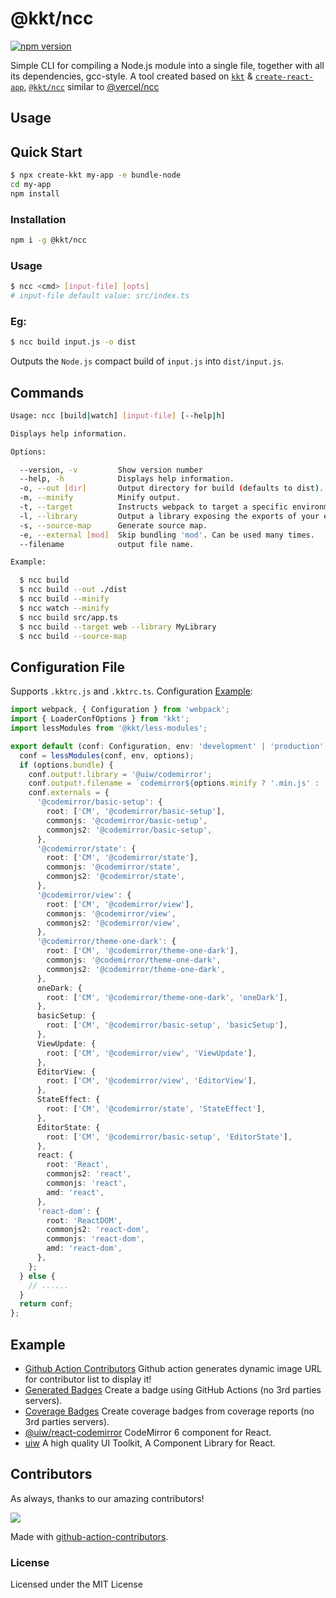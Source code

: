 @kkt/ncc
===

[![npm version](https://img.shields.io/npm/v/@kkt/ncc.svg)](https://www.npmjs.com/package/@kkt/ncc)

Simple CLI for compiling a Node.js module into a single file, together with all its dependencies, gcc-style. A tool created based on [`kkt`](https://github.com/kktjs/kkt) & [`create-react-app`](https://github.com/facebook/create-react-app), [`@kkt/ncc`](https://www.npmjs.com/package/@kkt/ncc) similar to [@vercel/ncc](https://www.npmjs.com/package/@vercel/ncc)

## Usage

## Quick Start

```bash
$ npx create-kkt my-app -e bundle-node
cd my-app
npm install
```

### Installation

```bash
npm i -g @kkt/ncc
```

### Usage

```bash
$ ncc <cmd> [input-file] [opts]
# input-file default value: src/index.ts
```

### Eg:

```bash
$ ncc build input.js -o dist
```

Outputs the `Node.js` compact build of `input.js` into `dist/input.js`.

## Commands

```bash
Usage: ncc [build|watch] [input-file] [--help|h]

Displays help information.

Options:

  --version, -v         Show version number
  --help, -h            Displays help information.
  -o, --out [dir]       Output directory for build (defaults to dist).
  -m, --minify          Minify output.
  -t, --target          Instructs webpack to target a specific environment (defaults to node14).
  -l, --library         Output a library exposing the exports of your entry point. The parameter "--target=web" works.
  -s, --source-map      Generate source map.
  -e, --external [mod]  Skip bundling 'mod'. Can be used many times.
  --filename            output file name.

Example:

  $ ncc build
  $ ncc build --out ./dist
  $ ncc build --minify
  $ ncc watch --minify
  $ ncc build src/app.ts
  $ ncc build --target web --library MyLibrary
  $ ncc build --source-map
```

## Configuration File

Supports `.kktrc.js` and `.kktrc.ts`. Configuration [Example](https://github.com/uiwjs/react-codemirror/blob/880754a18ace17f40571330985d85e7eca770351/.kktrc.ts#L11-L74):

```typescript
import webpack, { Configuration } from 'webpack';
import { LoaderConfOptions } from 'kkt';
import lessModules from '@kkt/less-modules';

export default (conf: Configuration, env: 'development' | 'production', options: LoaderConfOptions) => {
  conf = lessModules(conf, env, options);
  if (options.bundle) {
    conf.output!.library = '@uiw/codemirror';
    conf.output!.filename = `codemirror${options.minify ? '.min.js' : '.js'}`;
    conf.externals = {
      '@codemirror/basic-setup': {
        root: ['CM', '@codemirror/basic-setup'],
        commonjs: '@codemirror/basic-setup',
        commonjs2: '@codemirror/basic-setup',
      },
      '@codemirror/state': {
        root: ['CM', '@codemirror/state'],
        commonjs: '@codemirror/state',
        commonjs2: '@codemirror/state',
      },
      '@codemirror/view': {
        root: ['CM', '@codemirror/view'],
        commonjs: '@codemirror/view',
        commonjs2: '@codemirror/view',
      },
      '@codemirror/theme-one-dark': {
        root: ['CM', '@codemirror/theme-one-dark'],
        commonjs: '@codemirror/theme-one-dark',
        commonjs2: '@codemirror/theme-one-dark',
      },
      oneDark: {
        root: ['CM', '@codemirror/theme-one-dark', 'oneDark'],
      },
      basicSetup: {
        root: ['CM', '@codemirror/basic-setup', 'basicSetup'],
      },
      ViewUpdate: {
        root: ['CM', '@codemirror/view', 'ViewUpdate'],
      },
      EditorView: {
        root: ['CM', '@codemirror/view', 'EditorView'],
      },
      StateEffect: {
        root: ['CM', '@codemirror/state', 'StateEffect'],
      },
      EditorState: {
        root: ['CM', '@codemirror/basic-setup', 'EditorState'],
      },
      react: {
        root: 'React',
        commonjs2: 'react',
        commonjs: 'react',
        amd: 'react',
      },
      'react-dom': {
        root: 'ReactDOM',
        commonjs2: 'react-dom',
        commonjs: 'react-dom',
        amd: 'react-dom',
      },
    };
  } else {
    // ......
  }
  return conf;
};

```

## Example

- [Github Action Contributors](https://github.com/jaywcjlove/github-action-contributors) Github action generates dynamic image URL for contributor list to display it!
- [Generated Badges](https://github.com/jaywcjlove/generated-badges) Create a badge using GitHub Actions (no 3rd parties servers).
- [Coverage Badges](https://github.com/jaywcjlove/coverage-badges-cli) Create coverage badges from coverage reports (no 3rd parties servers).
- [@uiw/react-codemirror](https://github.com/uiwjs/react-codemirror) CodeMirror 6 component for React.
- [uiw](https://github.com/uiwjs/uiw) A high quality UI Toolkit, A Component Library for React.

## Contributors

As always, thanks to our amazing contributors!

<a href="https://github.com/kktjs/kkt/graphs/contributors">
  <img src="https://kktjs.github.io/kkt/CONTRIBUTORS.svg" />
</a>

Made with [github-action-contributors](https://github.com/jaywcjlove/github-action-contributors).

### License

Licensed under the MIT License